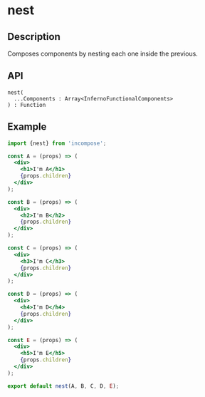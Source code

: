 # nest
## Description
Composes components by nesting each one inside the previous.

## API
```
nest(
  ...Components : Array<InfernoFunctionalComponents>
) : Function
```

## Example
```jsx
import {nest} from 'incompose';

const A = (props) => (
  <div>
    <h1>I'm A</h1>
    {props.children}
  </div>
);

const B = (props) => (
  <div>
    <h2>I'm B</h2>
    {props.children}
  </div>
);

const C = (props) => (
  <div>
    <h3>I'm C</h3>
    {props.children}
  </div>
);

const D = (props) => (
  <div>
    <h4>I'm D</h4>
    {props.children}
  </div>
);

const E = (props) => (
  <div>
    <h5>I'm E</h5>
    {props.children}
  </div>
);

export default nest(A, B, C, D, E);
```
